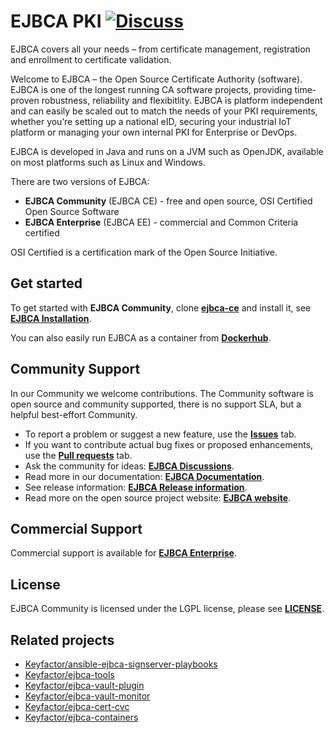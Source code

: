 # EJBCA PKI [![Discuss](https://img.shields.io/badge/discuss-ejbca-ce?style=flat)](https://github.com/Keyfactor/ejbca-ce/discussions) 

EJBCA covers all your needs – from certificate management, registration and enrollment to certificate validation. 

Welcome to EJBCA – the Open Source Certificate Authority (software). EJBCA is one of the longest running CA software projects, providing time-proven robustness, reliability and flexibitlity. EJBCA is platform independent and can easily be scaled out to match the needs of your PKI requirements, whether you’re setting up a national eID, securing your industrial IoT platform or managing your own internal PKI for Enterprise or DevOps. 

EJBCA is developed in Java and runs on a JVM such as OpenJDK, available on most platforms such as Linux and Windows. 

There are two versions of EJBCA: 
* **EJBCA Community** (EJBCA CE) - free and open source, OSI Certified Open Source Software
* **EJBCA Enterprise** (EJBCA EE) - commercial and Common Criteria certified 

OSI Certified is a certification mark of the Open Source Initiative.

## Get started 

To get started with **EJBCA Community**, clone **[ejbca-ce](https://github.com/Keyfactor/ejbca-ce)** and install it, see **[EJBCA Installation](https://doc.primekey.com/ejbca/ejbca-installation)**. 

You can also easily run EJBCA as a container from **[Dockerhub](https://hub.docker.com/r/keyfactor/ejbca-ce)**.

## Community Support

In our Community we welcome contributions. The Community software is open source and community supported, there is no support SLA, but a helpful best-effort Community.

* To report a problem or suggest a new feature, use the **[Issues](../../issues)** tab. 
* If you want to contribute actual bug fixes or proposed enhancements, use the **[Pull requests](../../pulls)** tab.
* Ask the community for ideas: **[EJBCA Discussions](https://github.com/Keyfactor/ejbca-ce/discussions)**.  
* Read more in our documentation: **[EJBCA Documentation](https://doc.primekey.com/ejbca)**.
* See release information: **[EJBCA Release information](https://doc.primekey.com/ejbca/ejbca-release-information)**. 
* Read more on the open source project website: **[EJBCA website](https://www.ejbca.org/)**.   

## Commercial Support
Commercial support is available for **[EJBCA Enterprise](https://www.primekey.com/products/ejbca-enterprise/)**.

## License
EJBCA Community is licensed under the LGPL license, please see **[LICENSE](LICENSE)**. 

## Related projects 

* [Keyfactor/ansible-ejbca-signserver-playbooks](https://github.com/Keyfactor/ansible-ejbca-signserver-playbooks) 
* [Keyfactor/ejbca-tools](https://github.com/Keyfactor/ejbca-tools) 
* [Keyfactor/ejbca-vault-plugin](https://github.com/Keyfactor/ejbca-vault-plugin) 
* [Keyfactor/ejbca-vault-monitor](https://github.com/Keyfactor/ejbca-vault-monitor) 
* [Keyfactor/ejbca-cert-cvc](https://github.com/Keyfactor/ejbca-cert-cvc) 
* [Keyfactor/ejbca-containers](https://github.com/Keyfactor/ejbca-containers) 

